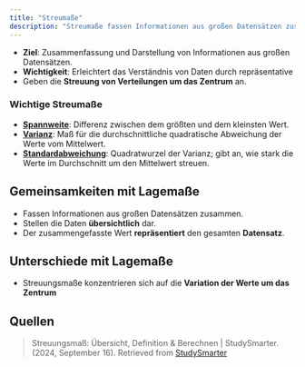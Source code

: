 ```yaml
---
title: "Streumaße"
description: "Streumaße fassen Informationen aus großen Datensätzen zusammen und zeigen die Streuung um das Zentrum. Wichtige Streumaße sind Spannweite, Varianz und Standardabweichung. Sie unterscheiden sich von Lagemaßen durch Fokus auf Variation."
---
```


- **Ziel**: Zusammenfassung und Darstellung von Informationen aus großen Datensätzen.
- **Wichtigkeit**: Erleichtert das Verständnis von Daten durch repräsentative
- Geben die **Streuung von Verteilungen um das Zentrum** an.
  
### Wichtige Streumaße
- **[Spannweite](lerninhalte/spannweite)**: Differenz zwischen dem größten und dem kleinsten Wert.
- **[Varianz](lerninhalte/varianz)**: Maß für die durchschnittliche quadratische Abweichung der Werte vom Mittelwert.
- **[Standardabweichung](lerninhalte/standardabweichung)**: Quadratwurzel der Varianz; gibt an, wie stark die Werte im Durchschnitt um den Mittelwert streuen.

## Gemeinsamkeiten mit Lagemaße
- Fassen Informationen aus großen Datensätzen zusammen.
- Stellen die Daten **übersichtlich** dar.
- Der zusammengefasste Wert **repräsentiert** den gesamten **Datensatz**.

## Unterschiede mit Lagemaße
- Streuungsmaße konzentrieren sich auf die **Variation der Werte um das Zentrum** 

## Quellen
> Streuungsmaß: Übersicht, Definition & Berechnen | StudySmarter. (2024, September 16). Retrieved from [StudySmarter](https://www.studysmarter.de/schule/mathe/stochastik/streuungsmass)
